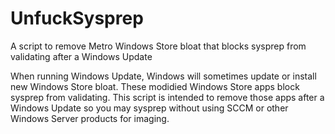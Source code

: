 # UnfuckSysprep
A script to remove Metro Windows Store bloat that blocks sysprep from validating after a Windows Update

When running Windows Update, Windows will sometimes update or install new Windows Store bloat. These modidied Windows Store apps block sysprep from validating. This script is intended to remove those apps after a Windows Update so you may sysprep without using SCCM or other Windows Server products for imaging.
